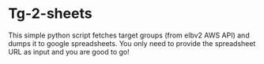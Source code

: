 # Tg-2-sheets
This simple python script fetches target groups (from elbv2 AWS API) and dumps it to google spreadsheets. You only need to provide the spreadsheet URL as input and you are good to go!
